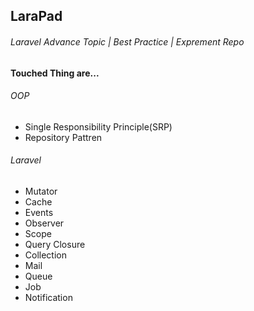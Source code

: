 ## LaraPad
###### Laravel Advance Topic | Best Practice | Exprement Repo

**Touched Thing are...**


###### OOP
- Single Responsibility Principle(SRP)
- Repository Pattren 

###### Laravel
- Mutator
- Cache
- Events
- Observer
- Scope
- Query Closure
- Collection
- Mail
- Queue
- Job
- Notification
